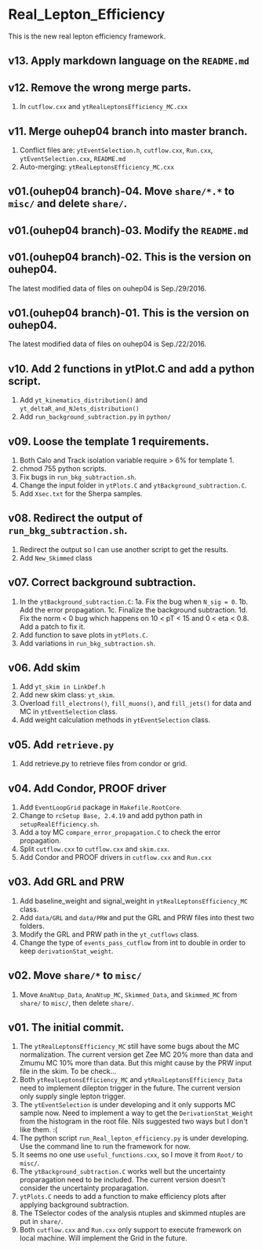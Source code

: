 # Real_Lepton_Efficiency
This is the new real lepton efficiency framework.

## v13. Apply markdown language on the `README.md`


## v12. Remove the wrong merge parts.
1. In `cutflow.cxx` and `ytRealLeptonsEfficiency_MC.cxx`


## v11. Merge ouhep04 branch into master branch.
1. Conflict files are:
   `ytEventSelection.h`, `cutflow.cxx`, `Run.cxx`, `ytEventSelection.cxx`, `README.md`
2. Auto-merging: `ytRealLeptonsEfficiency_MC.cxx`


## v01.(ouhep04 branch)-04. Move `share/*.*` to `misc/` and delete `share/`.


## v01.(ouhep04 branch)-03. Modify the `README.md`


## v01.(ouhep04 branch)-02. This is the version on ouhep04.
The latest modified data of files on ouhep04 is Sep./29/2016.


## v01.(ouhep04 branch)-01. This is the version on ouhep04.
The latest modified data of files on ouhep04 is Sep./22/2016.


## v10. Add 2 functions in ytPlot.C and add a python script.
1. Add `yt_kinematics_distribution()` and `yt_deltaR_and_NJets_distribution()`
2. Add `run_background_subtraction.py` in `python/`


## v09. Loose the template 1 requirements.
1. Both Calo and Track isolation variable require > 6% for template 1.
2. chmod 755 python scripts.
3. Fix bugs in `run_bkg_subtraction.sh`.
4. Change the input folder in `ytPlots.C` and `ytBackground_subtraction.C`.
5. Add `Xsec.txt` for the Sherpa samples.


## v08. Redirect the output of `run_bkg_subtraction.sh`.
1. Redirect the output so I can use another script to get the results.
2. Add `New_Skimmed` class


## v07. Correct background subtraction.
1. In the `ytBackground_subtraction.C`:
1a. Fix the bug when `N_sig = 0`.
1b. Add the error propagation.
1c. Finalize the background subtraction.
1d. Fix the norm < 0 bug which happens on 10 < pT < 15 and 0 < eta < 0.8. Add a patch to fix it.
2. Add function to save plots in `ytPlots.C`.
3. Add variations in `run_bkg_subtraction.sh`.


## v06. Add skim
1. Add `yt_skim in LinkDef.h`
2. Add new skim class: `yt_skim`.
3. Overload `fill_electrons()`, `fill_muons()`, and `fill_jets()` for data and MC in `ytEventSelection` class.
4. Add weight calculation methods in `ytEventSelection` class.


## v05. Add `retrieve.py`
1. Add retrieve.py to retrieve files from condor or grid.


## v04. Add Condor, PROOF driver
1. Add `EventLoopGrid` package in `Makefile.RootCore`.
2. Change to `rcSetup Base, 2.4.19` and add python path in `setupRealEfficiency.sh`.
3. Add a toy MC `compare_error_propagation.C` to check the error propagation.
4. Split `cutflow.cxx` to `cutflow.cxx` and `skim.cxx`.
5. Add Condor and PROOF drivers in `cutflow.cxx` and `Run.cxx`


## v03. Add GRL and PRW
1. Add baseline_weight and signal_weight in `ytRealLeptonsEfficiency_MC` class.
2. Add `data/GRL` and `data/PRW` and put the GRL and PRW files into thest two folders.
3. Modify the GRL and PRW path in the `yt_cutflows` class.
4. Change the type of `events_pass_cutflow` from int to double in order to keep `derivationStat_weight`.


## v02. Move `share/*` to `misc/`
1. Move `AnaNtup_Data`, `AnaNtup_MC`, `Skimmed_Data`, and `Skimmed_MC` from `share/` to `misc/`, then delete `share/`.


## v01. The initial commit.
1. The `ytRealLeptonsEfficiency_MC` still have some bugs about the MC normalization.
   The current version get Zee MC 20% more than data and Zmumu MC 10% more than data.
   But this might cause by the PRW input file in the skim. To be check...
2. Both `ytRealLeptonsEfficiency_MC` and `ytRealLeptonsEfficiency_Data` need to implement dilepton trigger in the future.
   The current version only supply single lepton trigger.
3. The `ytEventSelection` is under developing and it only supports MC sample now.
   Need to implement a way to get the `DerivationStat_Weight` from the histogram in the root file.
   Nils suggested two ways but I don't like them. :(
4. The python script `run_Real_lepton_efficiency.py` is under developing.
   Use the command line to run the framework for now.
5. It seems no one use `useful_functions.cxx`, so I move it from `Root/` to `misc/`.
6. The `ytBackground_subtraction.C` works well but the uncertainty proparagation need to be included.
   The current version doesn't consider the uncertainty proparagation.
7. `ytPlots.C` needs to add a function to make efficiency plots after applying background subtraction.
8. The TSelector codes of the analysis ntuples and skimmed ntuples are put in `share/`.
9. Both `cutflow.cxx` and `Run.cxx` only support to execute framework on local machine. Will implement the Grid in the future.
